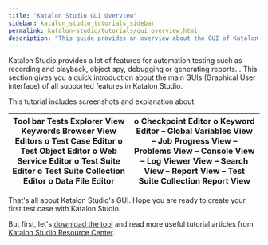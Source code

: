 ```yaml
---
title: "Katalon Studio GUI Overview"
sidebar: katalon_studio_tutorials_sidebar
permalink: katalon-studio/tutorials/gui_overview.html
description: "This guide provides an overview about the GUI of Katalon Studio, which can help you get familiar with the tool before starting any automation test."
---
```

Katalon Studio provides a lot of features for automation testing such as recording and playback, object spy, debugging or generating reports… This section gives you a quick introduction about the main GUIs (Graphical User interface) of all supported features in Katalon Studio.

This tutorial includes screenshots and explanation about:

| Tool bar Tests Explorer View Keywords Browser View Editors o Test Case Editor o Test Object Editor o Web Service Editor o Test Suite Editor o Test Suite Collection Editor o Data File Editor | o Checkpoint Editor o Keyword Editor – Global Variables View – Job Progress View – Problems View – Console View – Log Viewer View – Search View – Report View – Test Suite Collection Report View |
| --- | --- |

That's all about Katalon Studio's GUI. Hope you are ready to create your first test case with Katalon Studio.

But first, let's [download the tool](https://www.katalon.com) and read more useful tutorial articles from [Katalon Studio Resource Center](https://www.katalon.com/resources-center/tutorials/).